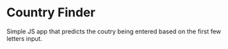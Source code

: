 # Country Finder
 Simple JS app that predicts the coutry being entered based on the first few letters input.
